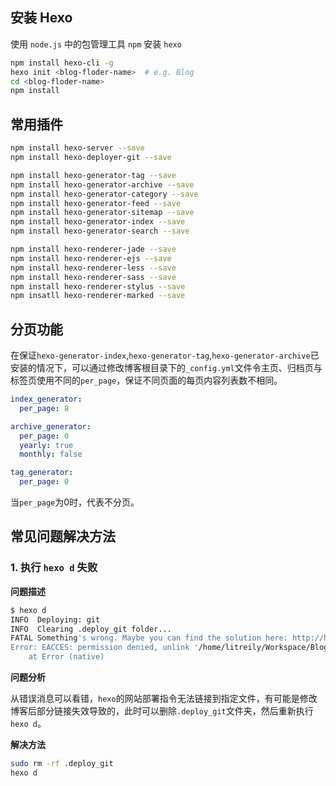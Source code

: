## 安装 Hexo
使用 `node.js` 中的包管理工具 `npm` 安装 `hexo`

``` bash
npm install hexo-cli -g
hexo init <blog-floder-name>  # e.g. Blog
cd <blog-floder-name>
npm install
```

## 常用插件
``` bash
npm install hexo-server --save
npm install hexo-deployer-git --save

npm install hexo-generator-tag --save
npm install hexo-generator-archive --save
npm install hexo-generator-category --save
npm install hexo-generator-feed --save
npm install hexo-generator-sitemap --save
npm install hexo-generator-index --save
npm install hexo-generator-search --save

npm install hexo-renderer-jade --save
npm install hexo-renderer-ejs --save
npm install hexo-renderer-less --save
npm install hexo-renderer-sass --save
npm install hexo-renderer-stylus --save
npm insatll hexo-renderer-marked --save
```

## 分页功能

在保证`hexo-generator-index`,`hexo-generator-tag`,`hexo-generator-archive`已安装的情况下，可以通过修改博客根目录下的`_config.yml`文件令主页、归档页与标签页使用不同的`per_page`，保证不同页面的每页内容列表数不相同。

``` yml
index_generator:
  per_page: 8

archive_generator:
  per_page: 0
  yearly: true
  monthly: false

tag_generator:
  per_page: 0
```

当`per_page`为0时，代表不分页。

## 常见问题解决方法

### 1. 执行 `hexo d` 失败

**问题描述**

``` bash
$ hexo d
INFO  Deploying: git
INFO  Clearing .deploy_git folder...
FATAL Something's wrong. Maybe you can find the solution here: http://hexo.io/docs/troubleshooting.html
Error: EACCES: permission denied, unlink '/home/litreily/Workspace/Blog/.deploy_git/about/index.html'
    at Error (native)
```

**问题分析**

从错误消息可以看错，`hexo`的网站部署指令无法链接到指定文件，有可能是修改博客后部分链接失效导致的，此时可以删除`.deploy_git`文件夹，然后重新执行`hexo d`。

**解决方法**

``` bash
sudo rm -rf .deploy_git
hexo d
```